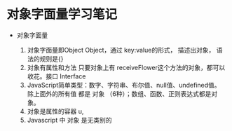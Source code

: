 # 对象字面量学习笔记
- 对象字面量

  1. 对象字面量即Object
  Object，通过
  key:value的形式，
  描述出对象，
  语法的规则是{}
  2. 对象有属性和方法
  只要对象上有
  receiveFlower这个方法的对象，都可以收花。接口
  Interface
  3. JavaScript简单类型：数字、字符串、布尔值、null值、undefined值。
     除上面外的所有值 都是 对象 （6种）；数组、函数、正则表达式都是对象。
  4. 对象是属性的容器 u,
  5. Javascript 中 对象 是无类别的
  